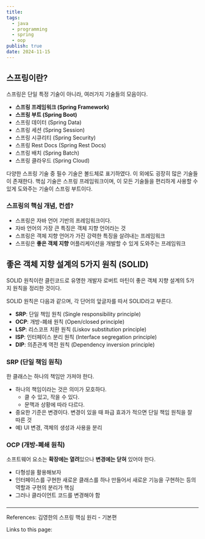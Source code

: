 ```yaml
---
title: 
tags:
  - java
  - programming
  - spring
  - oop
publish: true
date: 2024-11-15
---
```

## 스프링이란?
스프링은 단일 특정 기술이 아니라, 여러가지 기술들의 모음이다.

- **스프링 프레임워크 (Spring Framework)**
- **스프링 부트 (Spring Boot)**
- 스프링 데이터 (Spring Data)
- 스프링 세션 (Spring Session)
- 스프링 시큐리티 (Spring Security)
- 스프링 Rest Docs (Spring Rest Docs)
- 스프링 배치 (Spring Batch)
- 스프링 클라우드 (Spring Cloud)

다양한 스프링 기술 중 필수 기술은 볼드체로 표기하였다. 이 외에도 굉장히 많은 기술들이 존재한다.
핵심 기술은 스프링 프레임워크이며, 이 모든 기술들을 편리하게 사용할 수 있게 도와주는 기술이 스프링 부트이다.

### 스프링의 핵심 개념, 컨셉?
- 스프링은 자바 언어 기반의 프레임워크이다.
- 자바 언어의 가장 큰 특징은 객체 지향 언어라는 것
- 스프링은 객체 지향 언어가 가진 강력한 특징을 살려내는 프레임워크
- 스프링은 **좋은 객체 지향** 어플리케이션을 개발할 수 있게 도와주는 프레임워크


## 좋은 객체 지향 설계의 5가지 원칙 (SOLID)
SOLID 원칙이란 클린코드로 유명한 개발자 로버트 마틴이 좋은 객체 지향 설계의 5가지 원칙을 정리한 것이다.

SOLID 원칙은 다음과 같으며, 각 단어의 앞글자를 따서 SOLID라고 부른다.

- **SRP**: 단일 책임 원칙 (Single responsibility principle)
- **OCP**: 개방-폐쇄 원칙 (Open/closed principle)
- **LSP**: 리스코프 치환 원칙 (Liskov substitution principle)
- **ISP**: 인터페이스 분리 원칙 (Interface segregation principle)
- **DIP**: 의존관계 역전 원칙 (Dependency inversion principle)

### SRP (단일 책임 원칙)

한 클래스는 하나의 책임만 가져야 한다.

- 하나의 책임이라는 것은 의미가 모호하다.
	- 클 수 있고, 작을 수 있다.
	- 문맥과 상황에 따라 다르다.
- 중요한 기준은 변경이다. 변경이 있을 때 파급 효과가 적으면 단일 책임 원칙을 잘 따른 것
- 예) UI 변경, 객체의 생성과 사용을 분리

### OCP (개방-폐쇄 원칙)

소프트웨어 요소는 **확장에는 열려**있으나 **변경에는 닫혀** 있어야 한다.

- 다형성을 활용해보자
- 인터페이스를 구현한 새로운 클래스를 하나 만들어서 새로운 기능을 구현하는 등의 역할과 구현의 분리가 핵심
- 그러나 클라이언트 코드를 변경해야 함

### 

---
References: 김영한의 스프링 핵심 원리 - 기본편

Links to this page: 